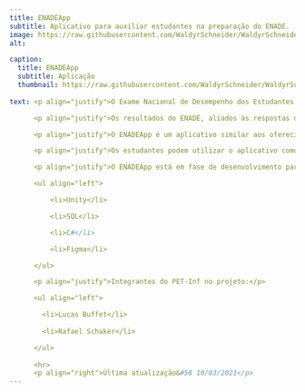 ```yaml
---
title: ENADEApp  
subtitle: Aplicativo para auxiliar estudantes na preparação do ENADE.
image: https://raw.githubusercontent.com/WaldyrSchneider/WaldyrSchneider.github.io/master/assets/img/portfolio/ENADE.png
alt: 

caption:
  title: ENADEApp  
  subtitle: Aplicação
  thumbnail: https://raw.githubusercontent.com/WaldyrSchneider/WaldyrSchneider.github.io/master/assets/img/capa-enadeapp.png
  
text: <p align="justify">O Exame Nacional de Desempenho dos Estudantes (ENADE) é aplicado pelo INEP desde 2004, o objetivo é avaliar o rendimento dos concluintes dos cursos de graduação em relação aos conteúdos programáticos previstos nas diretrizes curriculares dos cursos, o desenvolvimento de competências e habilidades necessárias ao aprofundamento da formação geral e profissional, e o nível de atualização dos estudantes com relação à realidade brasileira e mundial.</p>

      <p align="justify">Os resultados do ENADE, aliados às respostas do Questionário do Estudante, são insumos para o cálculo dos Indicadores de Qualidade da Educação Superior. Conforme o <a href="http://inep.gov.br/enade" target="_blank"><b>site oficial</b></a> do INEP, a inscrição é obrigatória para estudantes ingressantes e concluintes habilitados de cursos de bacharelado e superiores de tecnologia vinculados às áreas de avaliação da edição.</p>

      <p align="justify">O ENADEApp é um aplicativo similar aos oferecidos como forma de estudo para o ENEM, ou seja, além de manter as principais informações a respeito do simulado (datas, horário, locais, etc), o foco principal da aplicação é um banco de questões de edições passadas das provas.</p>

      <p align="justify">Os estudantes podem utilizar o aplicativo como uma competição de perguntas e respostas, portanto, o indivíduo que responder corretamente as questões propostas irá somar pontos para ser adicionado ao ranking dos utilizadores do ENADEApp, questões estas que serão divididas em diferentes áreas do conhecimento e cursos.</p>

      <p align="justify">O ENADEApp está em fase de desenvolvimento para Android e IOS com as ferramentas/linguagens a seguir:</p>

      <ul align="left">

          <li>Unity</li>

          <li>SQL</li>

          <li>C#</li>

          <li>Figma</li>

      </ul>

      <p align="justify">Integrantes do PET-Inf no projeto:</p>

      <ul align="left">

        <li>Lucas Buffet</li>
        
        <li>Rafael Schaker</li>

      </ul>
      
      <hr>
      <p align="right">Última atualização&#58 10/03/2021</p>
---
```

